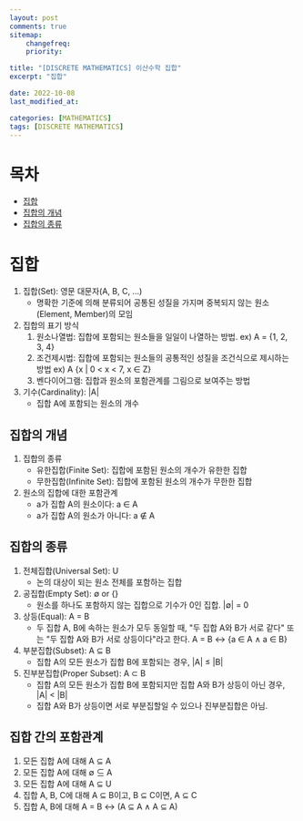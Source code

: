 ```yaml
---
layout: post
comments: true
sitemap:
    changefreq:
    priority:

title: "[DISCRETE MATHEMATICS] 이산수학 집합"
excerpt: "집합"

date: 2022-10-08
last_modified_at: 

categories: [MATHEMATICS]
tags: [DISCRETE MATHEMATICS]
---
```


# 목차
* [집합](#집합)
* [집합의 개념](#집합의-개념)
* [집합의 종류](#집합의-종류)

# 집합
1. 집합(Set): 영문 대문자(A, B, C, ...)
    - 명확한 기준에 의해 분류되어 공통된 성질을 가지며 중복되지 않는 원소(Element, Member)의 모임
2. 집합의 표기 방식
    1. 원소나열법: 집합에 포함되는 원소들을 일일이 나열하는 방법. ex) A = {1, 2, 3, 4}
    2. 조건제시법: 집합에 포함되는 원소들의 공통적인 성질을 조건식으로 제시하는 방법 ex) A {x | 0 < x < 7, x ∈ Z}
    3. 벤다이어그램: 집합과 원소의 포함관계를 그림으로 보여주는 방법
    <!-- 이미지 -->
3. 기수(Cardinality): |A|
    - 집합 A에 포함되는 원소의 개수

## 집합의 개념
1. 집합의 종류
    - 유한집합(Finite Set): 집합에 포함된 원소의 개수가 유한한 집합
    - 무한집합(Infinite Set): 집합에 포함된 원소의 개수가 무한한 집합
2. 원소의 집합에 대한 포함관계
    - a가 집합 A의 원소이다: a ∈ A
    - a가 집합 A의 원소가 아니다: a ∉ A

## 집합의 종류
1. 전체집합(Universal Set): U
    - 논의 대상이 되는 원소 전체를 포함하는 집합
2. 공집합(Empty Set): ∅ or {}
    - 원소를 하나도 포함하지 않는 집합으로 기수가 0인 집합. |∅| = 0
3. 상등(Equal): A = B
    - 두 집합 A, B에 속하는 원소가 모두 동일할 때, "두 집합 A와 B가 서로 같다" 또는 "두 집합 A와 B가 서로 상등이다"라고 한다. A = B ↔ {a ∈ A ∧ a ∈ B}
4. 부분집합(Subset): A ⊆ B
    - 집합 A의 모든 원소가 집합 B에 포함되는 경우, |A| ≤ |B|
4. 진부분집합(Proper Subset): A ⊂ B
    - 집합 A의 모든 원소가 집합 B에 포함되지만 집합 A와 B가 상등이 아닌 경우, |A| < |B|
    - 집합 A와 B가 상등이면 서로 부분집할일 수 있으나 진부분집합은 아님.

## 집합 간의 포함관계
1. 모든 집합 A에 대해 A ⊆ A
2. 모든 집합 A에 대해 ∅ ⊆ A
3. 모든 집합 A에 대해 A ⊆ U
4. 집합 A, B, C에 대해 A ⊆ B이고, B ⊆ C이면, A ⊆ C
5. 집합 A, B에 대해 A = B ↔ (A ⊆ A ∧ A ⊆ A)
